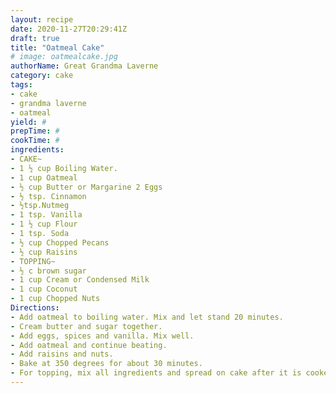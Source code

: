 ```yaml
--- 
layout: recipe 
date: 2020-11-27T20:29:41Z 
draft: true 
title: "Oatmeal Cake" 
# image: oatmealcake.jpg 
authorName: Great Grandma Laverne 
category: cake 
tags: 
- cake 
- grandma laverne 
- oatmeal 
yield: # 
prepTime: # 
cookTime: # 
ingredients: 
- CAKE~
- 1 ½ cup Boiling Water. 
- 1 cup Oatmeal 
- ½ cup Butter or Margarine 2 Eggs 
- ½ tsp. Cinnamon 
- ½tsp.Nutmeg 
- 1 tsp. Vanilla 
- 1 ½ cup Flour 
- 1 tsp. Soda 
- ½ cup Chopped Pecans 
- ½ cup Raisins 
- TOPPING~
- ½ c brown sugar 
- 1 cup Cream or Condensed Milk 
- 1 cup Coconut 
- 1 cup Chopped Nuts 
Directions: 
- Add oatmeal to boiling water. Mix and let stand 20 minutes. 
- Cream butter and sugar together. 
- Add eggs, spices and vanilla. Mix well. 
- Add oatmeal and continue beating. 
- Add raisins and nuts. 
- Bake at 350 degrees for about 30 minutes. 
- For topping, mix all ingredients and spread on cake after it is cooked (while it's still hot). Return to oven until topping bubbles. 
---
```

